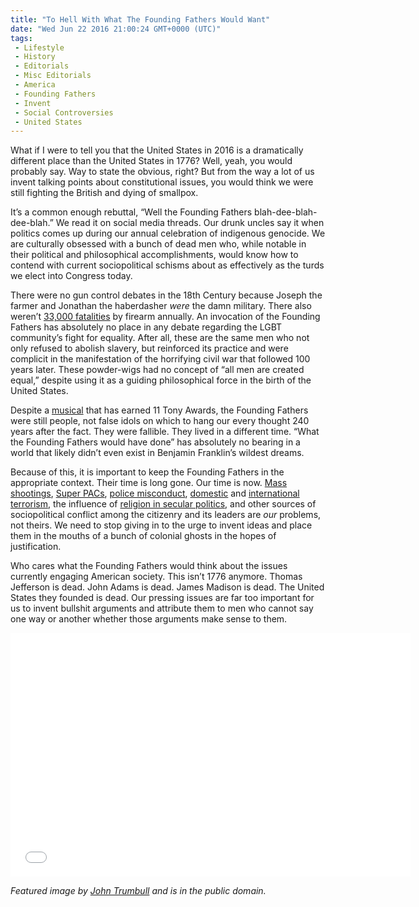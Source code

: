```yaml
---
title: "To Hell With What The Founding Fathers Would Want"
date: "Wed Jun 22 2016 21:00:24 GMT+0000 (UTC)"
tags: 
 - Lifestyle
 - History
 - Editorials
 - Misc Editorials
 - America
 - Founding Fathers
 - Invent
 - Social Controversies
 - United States
---
```

<p>What if I were to tell you that the United States in 2016 is a dramatically different place than the United States in 1776? Well, yeah, you would probably say. Way to state the obvious, right? But from the way a lot of us invent talking points about constitutional issues, you would think we were still fighting the British and dying of smallpox.</p><p><!-- Quick Adsense WordPress Plugin: http://quicksense.net/ --></p><p>It&#x2019;s a common enough rebuttal, &#x201C;Well the Founding Fathers blah-dee-blah-dee-blah.&#x201D; We read it on social media threads. Our drunk uncles say it when politics comes up during our annual celebration of indigenous genocide. We are culturally obsessed with a bunch of dead men who, while notable in their political and philosophical accomplishments, would know how to contend with current sociopolitical schisms about as effectively as the turds we elect into Congress today.</p><p>There were no gun control debates in the 18th Century because Joseph the farmer and Jonathan the haberdasher <em>were&#xA0;</em>the damn military. There also weren&#x2019;t <a href="http://www.cnn.com/2015/10/03/us/gun-deaths-united-states/" onclick="__gaTracker(&apos;send&apos;, &apos;event&apos;, &apos;outbound-article&apos;, &apos;http://www.cnn.com/2015/10/03/us/gun-deaths-united-states/&apos;, &apos;33,000 fatalities&apos;);">33,000 fatalities</a> by firearm annually. An invocation of the Founding Fathers has absolutely no place in any debate regarding the LGBT community&#x2019;s fight for equality. After all, these are the same men who not only refused to abolish slavery, but reinforced its practice and were complicit in the manifestation of the horrifying civil war that followed 100 years later. These powder-wigs had no concept of &#x201C;all men are created equal,&#x201D; despite using it as a guiding philosophical force in the birth of the United States.</p><p>Despite a <a href="https://www.washingtonpost.com/entertainment/theater_dance/hamilton-doesnt-hit-a-record-at-the-tonys-but-dominates-the-night/2016/06/12/5f639dd2-30b9-11e6-8758-d58e76e11b12_story.html" onclick="__gaTracker(&apos;send&apos;, &apos;event&apos;, &apos;outbound-article&apos;, &apos;https://www.washingtonpost.com/entertainment/theater_dance/hamilton-doesnt-hit-a-record-at-the-tonys-but-dominates-the-night/2016/06/12/5f639dd2-30b9-11e6-8758-d58e76e11b12_story.html&apos;, &apos;musical&apos;);">musical</a> that has earned 11 Tony Awards, the Founding Fathers were still people, not false idols on which to hang our every thought 240 years after the fact. They were fallible. They lived in a different time. &#x201C;What the Founding Fathers would have done&#x201D; has absolutely no bearing in a world that likely didn&#x2019;t even exist in Benjamin Franklin&#x2019;s wildest dreams.</p><p>Because of this, it is important to keep the Founding Fathers in the appropriate context. Their time is long gone. Our time is now. <a href="http://timelines.latimes.com/deadliest-shooting-rampages/" onclick="__gaTracker(&apos;send&apos;, &apos;event&apos;, &apos;outbound-article&apos;, &apos;http://timelines.latimes.com/deadliest-shooting-rampages/&apos;, &apos;Mass shootings&apos;);">Mass shootings</a>, <a href="http://www.nydailynews.com/news/politics/cheat-sheet-super-pacs-work-controversial-article-1.1005804" onclick="__gaTracker(&apos;send&apos;, &apos;event&apos;, &apos;outbound-article&apos;, &apos;http://www.nydailynews.com/news/politics/cheat-sheet-super-pacs-work-controversial-article-1.1005804&apos;, &apos;Super PACs&apos;);">Super PACs</a>, <a href="https://mic.com/articles/119970/25-actual-facts-about-police-brutality-in-america#.1dtVnvoqI" onclick="__gaTracker(&apos;send&apos;, &apos;event&apos;, &apos;outbound-article&apos;, &apos;https://mic.com/articles/119970/25-actual-facts-about-police-brutality-in-america#.1dtVnvoqI&apos;, &apos;police misconduct&apos;);">police misconduct</a>, <a href="http://www.alternet.org/tea-party-and-right/10-worst-terror-attacks-extreme-christians-and-far-right-white-men" onclick="__gaTracker(&apos;send&apos;, &apos;event&apos;, &apos;outbound-article&apos;, &apos;http://www.alternet.org/tea-party-and-right/10-worst-terror-attacks-extreme-christians-and-far-right-white-men&apos;, &apos;domestic&apos;);">domestic</a> and <a href="http://www.theatlantic.com/magazine/archive/2015/03/what-isis-really-wants/384980/" onclick="__gaTracker(&apos;send&apos;, &apos;event&apos;, &apos;outbound-article&apos;, &apos;http://www.theatlantic.com/magazine/archive/2015/03/what-isis-really-wants/384980/&apos;, &apos;international terrorism&apos;);">international terrorism</a>, the influence of <a href="http://www.iep.utm.edu/rel-poli/" onclick="__gaTracker(&apos;send&apos;, &apos;event&apos;, &apos;outbound-article&apos;, &apos;http://www.iep.utm.edu/rel-poli/&apos;, &apos;religion in secular politics&apos;);">religion in secular politics</a>, and other sources of sociopolitical conflict among the citizenry and its leaders are&#xA0;<em>our&#xA0;</em>problems, not theirs. We need to stop giving in to the urge to invent ideas and place them in the mouths of a bunch of colonial ghosts in the hopes of justification.</p><p><!-- Quick Adsense WordPress Plugin: http://quicksense.net/ --></p><p>Who cares what the Founding Fathers would think about the issues currently engaging American society. This isn&#x2019;t 1776 anymore. Thomas Jefferson is dead. John Adams is dead. James Madison is dead. The United States they founded is dead. Our pressing issues are far too important for us to invent bullshit arguments and attribute them to men who cannot say one way or another whether those arguments make sense to them.</p><p><span class="embed-youtube" style="text-align:center; display: block;"><iframe class="youtube-player" type="text/html" width="640" height="390" src="//www.youtube.com/embed/ZooAJgmA4d4?version=3&amp;rel=1&amp;fs=1&amp;autohide=2&amp;showsearch=0&amp;showinfo=1&amp;iv_load_policy=1&amp;wmode=transparent" allowfullscreen="true" style="border:0;"></iframe></span></p><p><em>Featured image by <a href="https://commons.wikimedia.org/wiki/File:Committee_of_Five,_1776.png" onclick="__gaTracker(&apos;send&apos;, &apos;event&apos;, &apos;outbound-article&apos;, &apos;https://commons.wikimedia.org/wiki/File:Committee_of_Five,_1776.png&apos;, &apos;John Trumbull&apos;);">John Trumbull</a> and is in the public domain.</em></p><div style="font-size:0px;height:0px;line-height:0px;margin:0;padding:0;clear:both"></div>